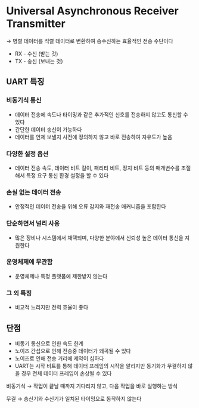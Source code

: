 # Universal Asynchronous Receiver Transmitter

→ 병렬 데이터를 직렬 데이터로 변환하여 송수신하는 효율적인 전송 수단이다

- RX - 수신 (받는 것)
- TX - 송신 (보내는 것)

## UART 특징

### 비동기식 통신

- 데이터 전송에 속도나 타이밍과 같은 추가적인 신호를 전송하지 않고도 통신할 수 있다
- 간단한 데이터 송신이 가능하다
- 데이터를 언제 보낼지 사전에 정의하지 않고 바로 전송하여 자유도가 높음

### 다양한 설정 옵션

- 데이터 전송 속도, 데이터 비트 길이, 패리티 비트, 정지 비트 등의 매개변수를 조절해서 특정 요구 통신 환경 설정을 할 수 있다

### 손실 없는 데이터 전송

- 안정적인 데이터 전송을 위해 오류 감지와 재전송 매커니즘을 포함한다

### 단순하면서 널리 사용

- 많은 장비나 시스템에서 채택되며, 다양한 분야에서 신뢰성 높은 데이터 통신을 지원한다

### 운영체제에 무관함

- 운영체제나 특정 플랫폼에 제한받지 않는다

### 그 외 특징

- 비교적 느리지만 전력 효율이 좋다

## 단점

- 비동기 통신으로 인한 속도 한계
- 노이즈 간섭으로 인해 전송중 데이터가 왜곡될 수 있다
- 노이즈로 인해 전송 거리에 제약이 심하다
- UART는 시작 비트를 통해 데이터 프레임의 시작을 알리지만 동기화가 무결하지 않을 경우 전체 데이터 프레임이 손상될 수 있다

<aside>

비동기식 → 작업이 끝날 때까지 기다리지 않고, 다음 작업을 바로 실행하는 방식

무결 → 송신기와 수신기가 일치된 타이밍으로 동작하지 않는다

</aside>

